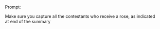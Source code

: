 Prompt:

Make sure you capture all the contestants who receive a rose, as indicated at end of the summary

